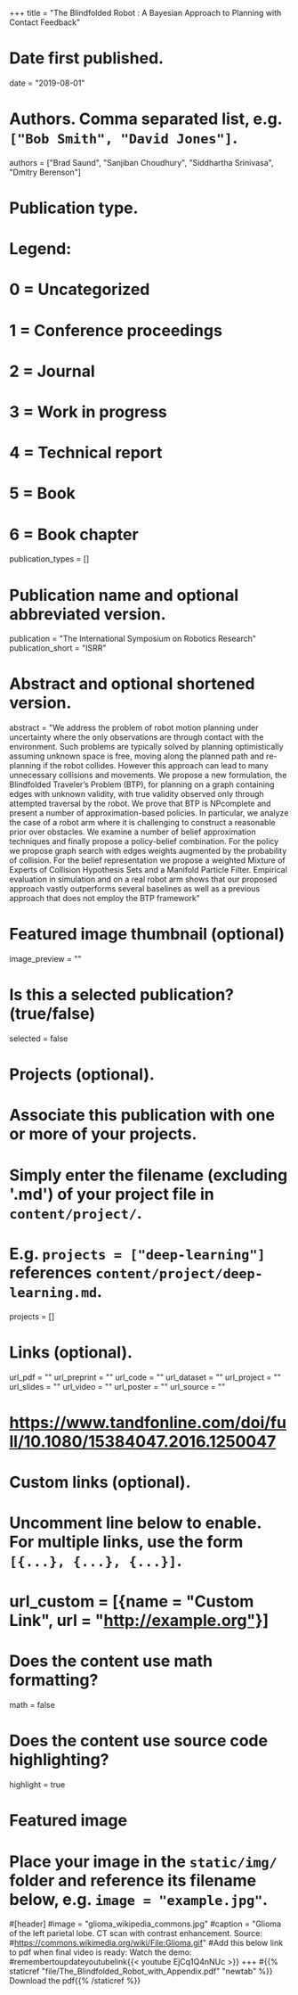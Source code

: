 +++
title = "The Blindfolded Robot : A Bayesian Approach to Planning with Contact Feedback"

# Date first published.
date = "2019-08-01"

# Authors. Comma separated list, e.g. `["Bob Smith", "David Jones"]`.
authors = ["Brad Saund", "Sanjiban Choudhury", "Siddhartha Srinivasa", "Dmitry Berenson"]
# Publication type.
# Legend:
# 0 = Uncategorized
# 1 = Conference proceedings
# 2 = Journal
# 3 = Work in progress
# 4 = Technical report
# 5 = Book
# 6 = Book chapter
publication_types = []

# Publication name and optional abbreviated version.
publication = "The International Symposium on Robotics Research"
publication_short = "ISRR"

# Abstract and optional shortened version.
abstract = "We address the problem of robot motion planning under uncertainty where the only observations are through contact with the environment. Such problems are typically solved by planning optimistically assuming unknown space is free, moving along the planned path and re-planning if the robot collides. However this approach can lead to many unnecessary collisions and movements. We propose a new formulation, the Blindfolded Traveler’s Problem (BTP), for planning on a graph containing edges with unknown validity, with true validity observed only through attempted traversal by the robot. We prove that BTP is NPcomplete and present a number of approximation-based policies. In particular, we analyze the case of a robot arm where it is challenging to construct a reasonable prior over obstacles. We examine a number of belief approximation techniques and finally propose a policy-belief combination. For the policy we propose graph search with edges weights augmented by the probability of collision. For the belief representation we propose a weighted Mixture of Experts of Collision Hypothesis Sets and a Manifold Particle Filter. Empirical evaluation in simulation and on a real robot arm shows that our proposed approach vastly outperforms several baselines as well as a previous approach that does not employ the BTP framework" 
# Featured image thumbnail (optional)
image_preview = ""

# Is this a selected publication? (true/false)
selected = false

# Projects (optional).
#   Associate this publication with one or more of your projects.
#   Simply enter the filename (excluding '.md') of your project file in `content/project/`.
#   E.g. `projects = ["deep-learning"]` references `content/project/deep-learning.md`.
projects = []

# Links (optional).
url_pdf = ""
url_preprint = ""
url_code = ""
url_dataset = ""
url_project = ""
url_slides = ""
url_video = ""
url_poster = ""
url_source = ""
# https://www.tandfonline.com/doi/full/10.1080/15384047.2016.1250047

# Custom links (optional).
#   Uncomment line below to enable. For multiple links, use the form `[{...}, {...}, {...}]`.
# url_custom = [{name = "Custom Link", url = "http://example.org"}]

# Does the content use math formatting?
math = false

# Does the content use source code highlighting?
highlight = true

# Featured image
# Place your image in the `static/img/` folder and reference its filename below, e.g. `image = "example.jpg"`.
#[header]
#image = "glioma_wikipedia_commons.jpg"
#caption = "Glioma of the left parietal lobe. CT scan with contrast enhancement. Source: #https://commons.wikimedia.org/wiki/File:Glioma.gif"
#Add this below link to pdf when final video is ready: Watch the demo: 
#remembertoupdateyoutubelink{{< youtube EjCq1Q4nNUc >}}
+++
#{{% staticref "file/The_Blindfolded_Robot_with_Appendix.pdf" "newtab" %}} Download the pdf{{% /staticref %}}


